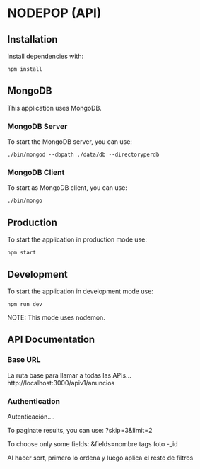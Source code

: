 # NODEPOP (API)

## Installation

Install dependencies with:

```shell
npm install
```

## MongoDB

This application uses MongoDB.

### MongoDB Server

To start the MongoDB server, you can use:

```
./bin/mongod --dbpath ./data/db --directoryperdb
```

### MongoDB Client

To start as MongoDB client, you can use:

```
./bin/mongo
```


## Production

To start the application in production mode use:

```shell
npm start
```


## Development

To start the application in development mode use:

```shell
npm run dev
```

NOTE: This mode uses nodemon.


## API Documentation

### Base URL
La ruta base para llamar a todas las APIs...
http://localhost:3000/apiv1/anuncios


### Authentication
Autenticación....

To paginate results, you can use:
?skip=3&limit=2

To choose only some fields:
&fields=nombre tags foto -_id

Al hacer sort, primero lo ordena y luego aplica el resto de filtros